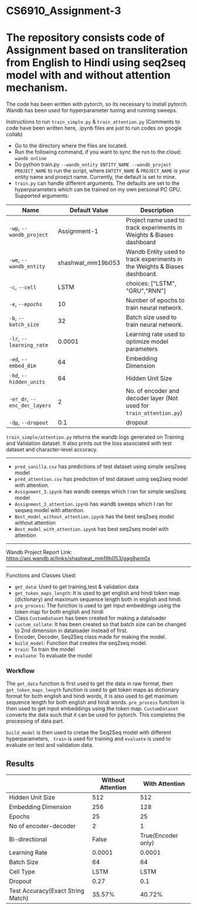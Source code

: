 # CS6910_Assignment-3

# The repository consists code of Assignment based on transliteration from English to Hindi using seq2seq model with and without attention mechanism. 

The code has been written with pytorch, so its necessary to install pytorch. Wandb has been used for hyperparameter tuning and running sweeps.

Instructions to run ```train_simple.py``` & ```train_attention.py```  (Comments to code have been written here, .ipynb files are just to run codes on google collab)

- Go to the directory where the files are located.
- Run the following command, if you want to sync the run to the cloud: ```wandb online```
- Do python train.py ```--wandb_entity ENTITY_NAME --wandb_project PROJECT_NAME``` to run the script, where ```ENTITY_NAME``` & ```PROJECT_NAME``` is your entity name and proejct name. Currently, the default is set to mine.
- ```train.py``` can handle different arguments. The defaults are set to the hyperparameters which can be trained on my own personal PC GPU.
 Supported arguments:
 
 | Name | Default Value | Description |
| --- | ------------- | ----------- |
| `-wp`, `--wandb_project` | Assignment-1 | Project name used to track experiments in Weights & Biases dashboard |
| `-we`, `--wandb_entity` | shashwat_mm19b053  | Wandb Entity used to track experiments in the Weights & Biases dashboard. |
| `-c`, `--cell` | LSTM | choices:  ["LSTM", "GRU","RNN"] |
| `-e`, `--epochs` | 10 |  Number of epochs to train neural network.|
| `-b`, `--batch_size` | 32 | Batch size used to train neural network. | 
| `-lr`, `--learning_rate` | 0.0001 | Learning rate used to optimize model parameters | 
| `-ed`, `--embed_dim` | 64 | Embedding Dimension | 
| `-hd`, `--hidden_units` | 64 | Hidden Unit Size|
| `-er_dr`, `--enc_dec_layers` | 2 | No. of encoder and decoder layer (Not used for ```train_attention.py```) |
| `-dp`, `--dropout` | 0.1 | dropout |

```train_simple/attention.py``` returns the wandb logs generated on Training and Validation dataset. It also prints out the loss associated with test dataset and character-level accuracy.

----------------------------------------------------------------
- ```pred_vanilla.csv``` has predictions of test dataset using simple seq2seq model
- ```pred_attention.csv``` has prediction of test dataset using seq2seq model with attention.
- ```Assignment_3.ipynb``` has wandb sweeps which I ran for simple seq2seq model
- ```Assignment_3_attention.ipynb``` has wandb sweeps which I ran for seqseq model with attention.
- ```Best_model_without_attention.ipynb``` has the best seq2seq model without attention
- ```Best_model_with_attention.ipynb``` has best seq2seq model with attention
----------------------------------------------------------------

Wandb Project Report Link: https://api.wandb.ai/links/shashwat_mm19b053/gag9wm0x

----------------------------------------------------------------

Functions and Classes Used:

- ```get_data```: Used to get training,test & validation data
- ```get_token_maps_length```: It is used to get english and hindi token map (dictionary) and maximum sequence length both in english and hindi.
- ```pre_process```: The function is used to get input embeddings using the token map for both english and hindi
- Class ```CustomDataset``` has been created for making a dataloader
- ```custom_collate```: It has been created so that batch size can be changed to 2nd dimension in dataloader instead of first.
- Encoder, Decoder, Seq2Seq class made for making the model.
- ```build_model```: Function that creates the seq2seq model.
- ```train```: To train the model
- ```evaluate```: To evaluate the model


### Workflow

The ```get_data``` function is first used to get the data in raw format, then ```get_token_maps_length``` function is used to get token maps as dictionary format for both english and hindi words, it is also used to get maximum sequence length for both english and hindi words. ```pre_process``` function is then used to get input embeddings using the token map. ```CustomDataset``` converts the data such that it can be used for pytorch.  This completes the processing of data part.

```build_model``` is then used to cretae the Seq2Seq model with different hyperparameters, ``` train``` is used for training and ```evaluate``` is used to evaluate on test and validation data.

## Results


 | | Without Attention | With Attention |
 |---------|-------|--------------|
 | Hidden Unit Size | 512 | 512 |
 | Embedding Dimension | 256 | 128 |
 | Epochs | 25 | 25 |
 | No of encoder-decoder | 2 | 1 |
 | Bi-directional | False | True(Encoder only) |
 | Learning Rate | 0.0001 | 0.0001 |
 | Batch Size | 64 | 64 |
 | Cell Type | LSTM | LSTM |
 | Dropout | 0.27 | 0.1 |
 | Test Accuracy(Exact String Match) | 35.57%| 40.72% |
